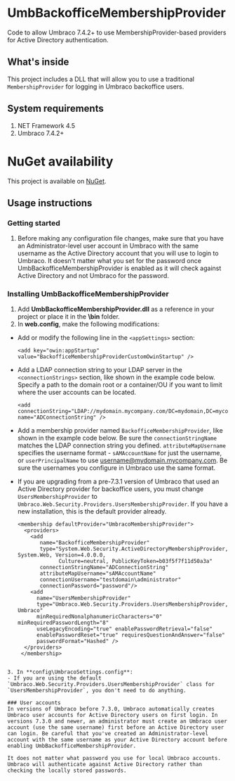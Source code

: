 # UmbBackofficeMembershipProvider
Code to allow Umbraco 7.4.2+ to use MembershipProvider-based providers for Active Directory authentication.

## What's inside
This project includes a DLL that will allow you to use a traditional `MembershipProvider` for logging in Umbraco backoffice users.

## System requirements
1. NET Framework 4.5
2. Umbraco 7.4.2+

# NuGet availability
This project is available on [NuGet](https://www.nuget.org/packages/UmbBackofficeMembershipProvider/).

## Usage instructions
### Getting started
1. Before making any configuration file changes, make sure that you have an Administrator-level user account in Umbraco with the same username as the Active Directory account that you will use to login to Umbraco. It doesn't matter what you set for the password once UmbBackofficeMembershipProvider is enabled as it will check against Active Directory and not Umbraco for the password.

### Installing UmbBackofficeMembershipProvider
1. Add **UmbBackofficeMembershipProvider.dll** as a reference in your project or place it in the **\bin** folder.
2. In **web.config**, make the following modifications:
  - Add or modify the following line in the `<appSettings>` section:

    ```
    <add key="owin:appStartup" value="BackofficeMembershipProviderCustomOwinStartup" />
    ```
  - Add a LDAP connection string to your LDAP server in the `<connectionStrings>` section, like shown in the example code below. Specify a path to the domain root or a container/OU if you want to limit where the user accounts can be located.
  
    ```
    <add connectionString="LDAP://mydomain.mycompany.com/DC=mydomain,DC=mycompany,DC=com" name="ADConnectionString" />
    ```
  - Add a membership provider named `BackofficeMembershipProvider`, like shown in the example code below. Be sure the `connectionStringName` matches the LDAP connection string you defined. `attributeMapUsername` specifies the username format - `sAMAccountName` for just the username, or `userPrincipalName` to use username@mydomain.mycompany.com. Be sure the usernames you configure in Umbraco use the same format.
  
  - If you are upgrading from a pre-7.3.1 version of Umbraco that used an Active Directory provider for backoffice users, you must change `UsersMembershipProvider` to `Umbraco.Web.Security.Providers.UsersMembershipProvider`. If you have a new installation, this is the default provider already.  
  
    ```
    <membership defaultProvider="UmbracoMembershipProvider">
      <providers>
        <add
           name="BackofficeMembershipProvider"
           type="System.Web.Security.ActiveDirectoryMembershipProvider, System.Web, Version=4.0.0.0, 
                 Culture=neutral, PublicKeyToken=b03f5f7f11d50a3a"
           connectionStringName="ADConnectionString"
           attributeMapUsername="sAMAccountName"
           connectionUsername="testdomain\administrator" 
           connectionPassword="password"/>
        <add
          name="UsersMembershipProvider"
          type="Umbraco.Web.Security.Providers.UsersMembershipProvider, Umbraco"
          minRequiredNonalphanumericCharacters="0" minRequiredPasswordLength="8"
          useLegacyEncoding="true" enablePasswordRetrieval="false"
          enablePasswordReset="true" requiresQuestionAndAnswer="false"
          passwordFormat="Hashed" />
      </providers>
     </membership>
   ```

3. In **config\UmbracoSettings.config**:
   - If you are using the default `Umbraco.Web.Security.Providers.UsersMembershipProvider` class for `UsersMembershipProvider`, you don't need to do anything.

### User accounts
In versions of Umbraco before 7.3.0, Umbraco automatically creates Umbraco user accounts for Active Directory users on first login. In versions 7.3.0 and newer, an administrator must create an Umbraco user account (use the same username) first before an Active Directory user can login. Be careful that you've created an Administrator-level account with the same username as your Active Directory account before enabling UmbBackofficeMembershipProvider.

It does not matter what password you use for local Umbraco accounts. Umbraco will authenticate against Active Directory rather than checking the locally stored passwords.
